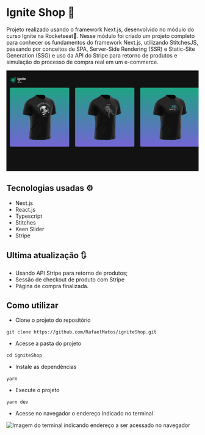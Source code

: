 # Ignite Shop 🛒
Projeto realizado usando o framework Next.js, desenvolvido no módulo do curso Ignite na Rocketseat🚀. Nesse módulo foi criado um projeto completo para conhecer os fundamentos do framework Next.js, utilizando StitchesJS, passando por conceitos de SPA, Server-Side Rendering (SSR) e Static-Site Generation (SSG) e uso da API do Stripe para retorno de produtos e simulação do processo de compra real em um e-commerce.

<img src='./screenshots/tela.gif' alt='git da tela da aplicação Ignite Shop'>

## Tecnologias usadas ⚙
  - Next.js
  - React.js
  - Typescript
  - Stitches
  - Keen Slider
  - Stripe
  

## Ultima atualização 🔃
- Usando API Stripe para retorno de produtos;
- Sessão de checkout de produto com Stripe
- Página de compra finalizada.

## Como utilizar
- Clone o projeto do repositório
```
git clone https://github.com/RafaelMatos/igniteShop.git
```
- Acesse a pasta do projeto
```
cd igniteShop
```
- Instale as dependências 
```
yarn
```
<!-- - Execute o JSON Server
```
yarn dev:server
``` -->
- Execute o projeto
```
yarn dev
```

- Acesse no navegador o endereço indicado no terminal

<img src='./screenshots/endereco.png' alt='Imagem do terminal indicando endereço a ser acessado no navegador'>
